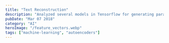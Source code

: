 ```yaml
---
title: "Text Reconstruction"
description: "Analyzed several models in Tensorflow for generating paragraph representations using VAE and Unidirectional LSTM Seq2Seq with/without Attention on Feature rich word embeddings retrieved from the Gutenberg Corpus"
pubDate: "Mar 07 2018"
category: "AI"
heroImage: "/feature_vectors.webp"
tags: ["machine-learning", "autoencoders"]
---
```

